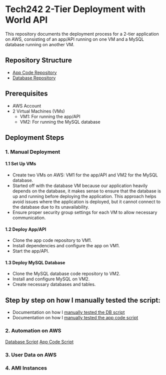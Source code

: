# Tech242 2-Tier Deployment with World API

This repository documents the deployment process for a 2-tier application on AWS, consisting of an app/API running on one VM and a MySQL database running on another VM.

## Repository Structure

- [App Code Repository](https://github.com/BiancaaaaAndrei/tech242-2-tier-deploy-with-world-api.git)
- [Database Repository](https://github.com/BiancaaaaAndrei/tech242-2-tier-deploy-with-world-api-database.git)

## Prerequisites

- AWS Account
- 2 Virtual Machines (VMs)
  - VM1: For running the app/API
  - VM2: For running the MySQL database

## Deployment Steps

### 1. Manual Deployment

#### 1.1 Set Up VMs

- Create two VMs on AWS: VM1 for the app/API and VM2 for the MySQL database.
- Started off with the database VM because our application heavily depends on the database, it makes sense to ensure that the database is up and running before deploying the application. This approach helps avoid issues where the application is deployed, but it cannot connect to the database due to its unavailability.
- Ensure proper security group settings for each VM to allow necessary communication.

#### 1.2 Deploy App/API

- Clone the app code repository to VM1.
- Install dependencies and configure the app on VM1.
- Start the app/API.

#### 1.3 Deploy MySQL Database

- Clone the MySQL database code repository to VM2.
- Install and configure MySQL on VM2.
- Create necessary databases and tables.

## Step by step on how I manually tested the script:
- Documentation on how I [manually tested the DB script](Manual_Testing_Doc.md)
- Documentation on how I [manually tested the app code script](Manual_Testing_Code_Doc.md)

### 2. Automation on AWS

[Database Script](App_Code.md)
[App Code Script](App_Code.md)

### 3. User Data on AWS

### 4. AMI Instances